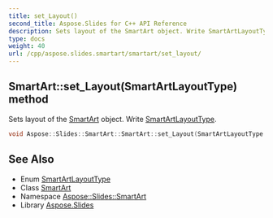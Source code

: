 ```yaml
---
title: set_Layout()
second_title: Aspose.Slides for C++ API Reference
description: Sets layout of the SmartArt object. Write SmartArtLayoutType.
type: docs
weight: 40
url: /cpp/aspose.slides.smartart/smartart/set_layout/
---
```

## SmartArt::set_Layout(SmartArtLayoutType) method


Sets layout of the [SmartArt](../) object. Write [SmartArtLayoutType](../../smartartlayouttype/).

```cpp
void Aspose::Slides::SmartArt::SmartArt::set_Layout(SmartArtLayoutType value) override
```

## See Also

* Enum [SmartArtLayoutType](../smartartlayouttype/)
* Class [SmartArt](./)
* Namespace [Aspose::Slides::SmartArt](../)
* Library [Aspose.Slides](../../)